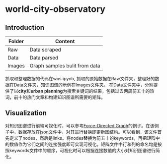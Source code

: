 # world-city-observatory

## Introduction

Folder | Content
------------ | -------------
Raw | Data scraped
Data | Data parsed
Images | Graph samples bulit from data

抓取和整理数据的代码在wos.ipynb, 抓取的原始数据在Raw文件夹，整理好的数据在Data文件夹，知识图谱的示例在Images文件夹。
在Data文件夹中，分别提供了以**city**和**urban planning**为搜索关键词的结果，包括过去两周前五十的热词，前十的热门文章和构建知识图谱所需要的矩阵。


## Visualization

对知识图谱进行前端可视化时，可以参考<a href="https://observablehq.com/@d3/force-directed-graph">Force-Directed Graph</a>的例子。在该例子中，数据存放在<a href="https://observablehq.com/@d3/force-directed-graph">json文件</a>中，对其进行替换即更新图结构。可以看到，该文件首先定义了nodes，然后是links。将nodes替换为前五十的keywords，再把矩阵中的数值作为它们之间的连接强度即可实现可视化。矩阵文件中行和列的命名均是按照keywords文件中的顺序，可视化时可以根据连接数值的大小对知识图谱进行简化。


